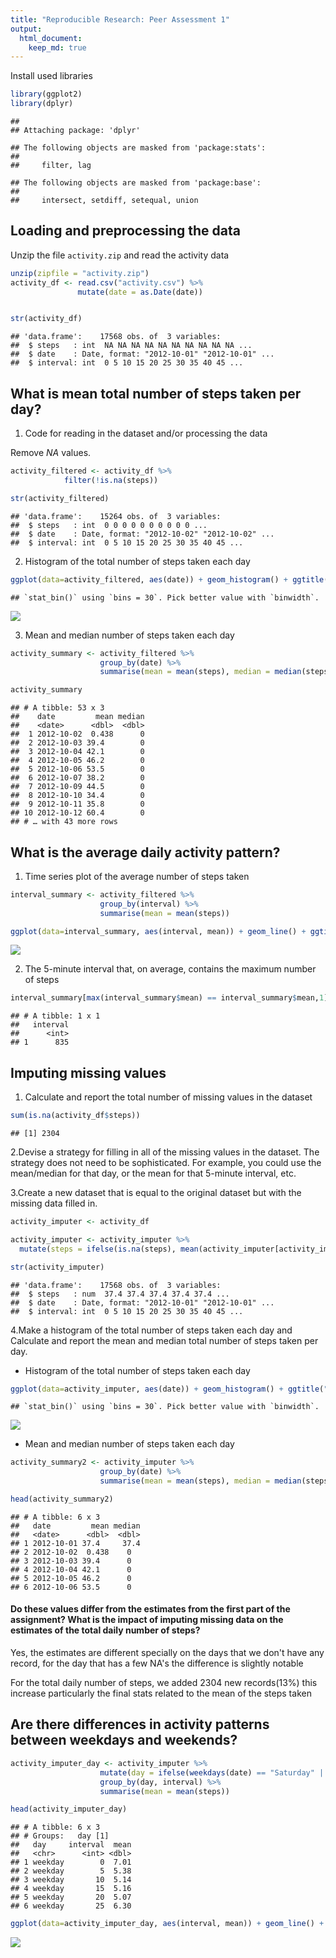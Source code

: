 ```yaml
---
title: "Reproducible Research: Peer Assessment 1"
output: 
  html_document:
    keep_md: true
---
```


Install used libraries


```r
library(ggplot2)
library(dplyr)
```

```
## 
## Attaching package: 'dplyr'
```

```
## The following objects are masked from 'package:stats':
## 
##     filter, lag
```

```
## The following objects are masked from 'package:base':
## 
##     intersect, setdiff, setequal, union
```


## Loading and preprocessing the data

Unzip the file `activity.zip` and read the activity data


```r
unzip(zipfile = "activity.zip")
activity_df <- read.csv("activity.csv") %>%
               mutate(date = as.Date(date))


str(activity_df)
```

```
## 'data.frame':	17568 obs. of  3 variables:
##  $ steps   : int  NA NA NA NA NA NA NA NA NA NA ...
##  $ date    : Date, format: "2012-10-01" "2012-10-01" ...
##  $ interval: int  0 5 10 15 20 25 30 35 40 45 ...
```


## What is mean total number of steps taken per day?

1. Code for reading in the dataset and/or processing the data

Remove *NA* values. 


```r
activity_filtered <- activity_df %>% 
            filter(!is.na(steps))

str(activity_filtered)
```

```
## 'data.frame':	15264 obs. of  3 variables:
##  $ steps   : int  0 0 0 0 0 0 0 0 0 0 ...
##  $ date    : Date, format: "2012-10-02" "2012-10-02" ...
##  $ interval: int  0 5 10 15 20 25 30 35 40 45 ...
```

2. Histogram of the total number of steps taken each day


```r
ggplot(data=activity_filtered, aes(date)) + geom_histogram() + ggtitle("Total number of steps by day")
```

```
## `stat_bin()` using `bins = 30`. Pick better value with `binwidth`.
```

![](PA1_template_files/figure-html/unnamed-chunk-4-1.png)<!-- -->

3. Mean and median number of steps taken each day


```r
activity_summary <- activity_filtered %>% 
                    group_by(date) %>%
                    summarise(mean = mean(steps), median = median(steps))

activity_summary
```

```
## # A tibble: 53 x 3
##    date         mean median
##    <date>      <dbl>  <dbl>
##  1 2012-10-02  0.438      0
##  2 2012-10-03 39.4        0
##  3 2012-10-04 42.1        0
##  4 2012-10-05 46.2        0
##  5 2012-10-06 53.5        0
##  6 2012-10-07 38.2        0
##  7 2012-10-09 44.5        0
##  8 2012-10-10 34.4        0
##  9 2012-10-11 35.8        0
## 10 2012-10-12 60.4        0
## # … with 43 more rows
```
  

## What is the average daily activity pattern?

1. Time series plot of the average number of steps taken


```r
interval_summary <- activity_filtered %>% 
                    group_by(interval) %>%
                    summarise(mean = mean(steps))

ggplot(data=interval_summary, aes(interval, mean)) + geom_line() + ggtitle("Interval steps summary")
```

![](PA1_template_files/figure-html/unnamed-chunk-6-1.png)<!-- -->

2. The 5-minute interval that, on average, contains the maximum number of steps


```r
interval_summary[max(interval_summary$mean) == interval_summary$mean,1]
```

```
## # A tibble: 1 x 1
##   interval
##      <int>
## 1      835
```

## Imputing missing values

1. Calculate and report the total number of missing values in the dataset


```r
sum(is.na(activity_df$steps))
```

```
## [1] 2304
```

2.Devise a strategy for filling in all of the missing values in the dataset. The strategy does not need to be sophisticated. For example, you could use the mean/median for that day, or the mean for that 5-minute interval, etc.

3.Create a new dataset that is equal to the original dataset but with the missing data filled in.



```r
activity_imputer <- activity_df

activity_imputer <- activity_imputer %>%
  mutate(steps = ifelse(is.na(steps), mean(activity_imputer[activity_imputer$interval == interval,1], na.rm = T), steps) )

str(activity_imputer)
```

```
## 'data.frame':	17568 obs. of  3 variables:
##  $ steps   : num  37.4 37.4 37.4 37.4 37.4 ...
##  $ date    : Date, format: "2012-10-01" "2012-10-01" ...
##  $ interval: int  0 5 10 15 20 25 30 35 40 45 ...
```



4.Make a histogram of the total number of steps taken each day and Calculate and report the mean and median total number of steps taken per day. 

- Histogram of the total number of steps taken each day


```r
ggplot(data=activity_imputer, aes(date)) + geom_histogram() + ggtitle("Total number of steps by day")
```

```
## `stat_bin()` using `bins = 30`. Pick better value with `binwidth`.
```

![](PA1_template_files/figure-html/unnamed-chunk-10-1.png)<!-- -->

- Mean and median number of steps taken each day


```r
activity_summary2 <- activity_imputer %>% 
                    group_by(date) %>%
                    summarise(mean = mean(steps), median = median(steps))

head(activity_summary2)
```

```
## # A tibble: 6 x 3
##   date         mean median
##   <date>      <dbl>  <dbl>
## 1 2012-10-01 37.4     37.4
## 2 2012-10-02  0.438    0  
## 3 2012-10-03 39.4      0  
## 4 2012-10-04 42.1      0  
## 5 2012-10-05 46.2      0  
## 6 2012-10-06 53.5      0
```


#### Do these values differ from the estimates from the first part of the assignment? What is the impact of imputing missing data on the estimates of the total daily number of steps?

Yes, the estimates are different specially on the days that we don't have any record, for the day that has a few NA's the difference is slightly notable 

For the total daily number of steps, we added 2304 new records(13%) this increase particularly the final stats related to the mean of the steps taken

## Are there differences in activity patterns between weekdays and weekends?


```r
activity_imputer_day <- activity_imputer %>%
                    mutate(day = ifelse(weekdays(date) == "Saturday" | weekdays(date) == "Sunday", "weekend", "weekday")) %>%
                    group_by(day, interval) %>%
                    summarise(mean = mean(steps))

head(activity_imputer_day)
```

```
## # A tibble: 6 x 3
## # Groups:   day [1]
##   day     interval  mean
##   <chr>      <int> <dbl>
## 1 weekday        0  7.01
## 2 weekday        5  5.38
## 3 weekday       10  5.14
## 4 weekday       15  5.16
## 5 weekday       20  5.07
## 6 weekday       25  6.30
```




```r
ggplot(data=activity_imputer_day, aes(interval, mean)) + geom_line() + facet_grid(day ~ .) + ggtitle("Interval steps summary by Day type") + ylab("Steps mean")
```

![](PA1_template_files/figure-html/unnamed-chunk-13-1.png)<!-- -->
